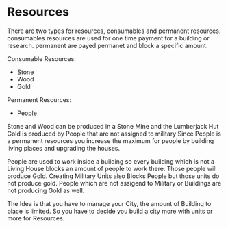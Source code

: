 # Resources

There are two types for resources, consumables and permanent resources.
consumables resources are used for one time payment for a building or research. permanent are payed permanet and block a specific amount. 

Consumable Resources:
- Stone
- Wood
- Gold

Permanent Resources:
- People


Stone and Wood can be produced in a Stone Mine and the Lumberjack Hut
Gold is produced by People that are not assigned to military
Since People is a permanent resources you increase the maximum for people by building living places and upgrading the houses.

People are used to work inside a building so every building which is not a Living House blocks an amount of people to work there. Those people will produce Gold. 
Creating Military Units also Blocks People but those units do not produce gold.
People which are not assigend to Military or Buildings are not producing Gold as well.

The Idea is that you have to manage your City, the amount of Building to place is limited. So you have to decide you build a city more with units or more for Resources.
